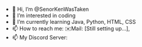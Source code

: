 - 👋 Hi, I’m @SenorKenWasTaken
- 👀 I’m interested in coding
- 🌱 I’m currently learning Java, Python, HTML, CSS
- 📫 How to reach me: ✉️Mail: [Still setting up...],    <a href="https://www.reddit.com/user/JustinTheGreat1928" target="_blank"><i class="fab fa-github"></i></a>
- 📫 My Discord Server:
